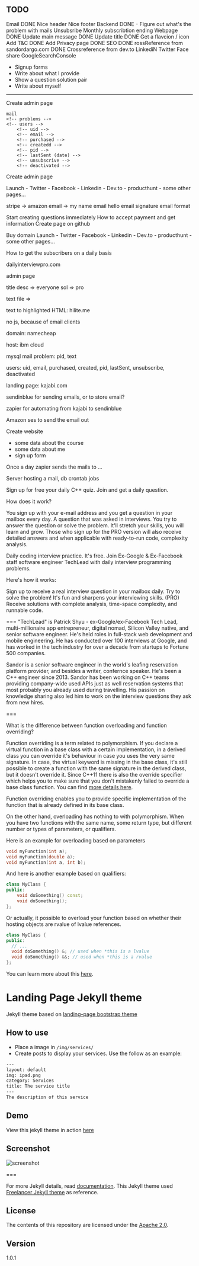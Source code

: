 ## TODO

Email
	DONE Nice header
	Nice footer
Backend
	DONE - Figure out what's the problem with mails
	Unsubsribe
	Monthly subscribtion ending
Webpage
	DONE Update main message
	DONE Update title
	DONE Get a flavcion / icon
	Add T&C
	DONE Add Privacy page
	DONE SEO
	DONE rossReference from sandordargo.com
	DONE Crossreference from dev.to
LinkediN
Twitter
Face share
GoogleSearchConsole


- Signup forms 
- Write about what I provide
- Show a question solution pair
- Write about myself

----
<!-- Remove buttons -->
<!-- Change columns -->
<!-- Replace pictures -->
<!-- Copyright -->
<!-- Replace footer -->
<!-- Remove header bar -->
Create admin page
<!-- Amazon registration for emails -->
<!-- Amazon for hosting the db -->
	mail
	<!-- problems -->
	<!-- users -->
		<!-- uid -->
		<!-- email -->
		<!-- purchased -->
		<!-- createdd -->
		<!-- pid -->
		<!-- lastSent (date) -->
		<!-- unsubscrive -->
		<!-- deactivated -->
Create admin page
<!-- Register website -->
<!-- Stripe integration -->
Launch
	- Twitter
	- Facebook
	- Linkedin
	- Dev.to
	- producthunt
	- some other pages...

stripe -> amazon
email -> my name
email hello
email signature
email format


Start creating questions immediately
How to accept payment and get information
Create page on github
<!-- Create mailing list -->
<!-- DB and email send online -->
Buy domain
Launch
	- Twitter
	- Facebook
	- Linkedin
	- Dev.to
	- producthunt
	- some other pages...


How to get the subscribers on a daily basis



dailyinterviewpro.com

admin page

title
desc => everyone 
sol => pro

text file =>

text to highlighted HTML: hilite.me

no js, because of email clients

domain: namecheap

host: ibm cloud

mysql
mail
problem: pid, text

users:
uid, email, purchased, created, pid, lastSent, unsubscribe, deactivated


landing page: kajabi.com

sendinblue for sending emails, or to store email?

zapier for automating from kajabi to sendinblue

Amazon ses to send the email out





Create website
- some data about the course
- some data about me
- sign up form

Once a day zapier sends the mails to ...

Server hosting a mail, db
crontab jobs





Sign up for free your daily C++ quiz. Join and get a daily question.

How does it work?

You sign up with your e-mail address and you get a question in your mailbox every day. A question that was asked in interviews. You try to answer the question or solve the problem. It'll stretch your skills, you will learn and grow.
Those who sign up for the PRO version will also receive detailed answers and when applicable with ready-to-run code, complexity analysis.



Daily coding interview practice. It's free.
Join Ex-Google & Ex-Facebook staff software engineer TechLead with daily interview programming problems.

Here's how it works:

Sign up to receive a real interview question in your mailbox daily.
Try to solve the problem!  It's fun and sharpens your interviewing skills.
(PRO) Receive solutions with complete analysis, time-space complexity, and runnable code.


===
"TechLead" is Patrick Shyu - ex-Google/ex-Facebook Tech Lead, multi-millionaire app entrepreneur, digital nomad, Silicon Valley native, and senior software engineer.  He's held roles in full-stack web development and mobile engineering. He has conducted over 100 interviews at Google, and has worked in the tech industry for over a decade from startups to Fortune 500 companies.


Sandor is a senior software engineer in the world's leafing reservation platform provider, and besides a writer, confernce speaker. He's been a C++ engineer since 2013. Sandor has been working on C++ teams providing company-wide used APIs just as well reservation systems that most probably you already used during travelling. His passion on knowledge sharing also led him to work on the interview questions they ask from new hires.

===

What is the difference between function overloading and function overriding?

Function overriding is a term related to polymorphism. If you declare a virtual function in a base class with a certain implementation, in a derived class you can override it's behaviour in case you uses the very same signature. In case, the virtual keyword is missing in the base class, it's still possible to create a function with the same signature in the derived class, but it doesn't override it. Since C++11 there is also the override specifier which helps you to make sure that you don't mistakenly failed to override a base class function. You can find [more details here](http://sandordargo.com/blog/2018/07/05/cpp-override).

Function overriding enables you to provide specific implementation of the function that is already defined in its base class.

On the other hand, overloading has nothing to with polymorphism. When you have two functions with the same name, some return type, but different number or types of parameters, or qualifiers.

Here is an example for overloading based on parameters

```cpp
void myFunction(int a);
void myFunction(double a);
void myFunction(int a, int b);
```

And here is another example based on qualifiers:

```cpp
class MyClass {
public:
	void doSomething() const;
	void doSomething();
};
```
Or actually, it possible to overload your function based on whether their hosting objects are rvalue of lvalue references. 

```cpp
class MyClass {
public:
  // ...
  void doSomething() &; // used when *this is a lvalue
  void doSomething() &&; // used when *this is a rvalue
};
```

You can learn more about this [here](http://sandordargo.com/blog/2018/11/25/override-r-and-l0-values).


# Landing Page Jekyll theme

Jekyll theme based on [landing-page bootstrap theme ](http://startbootstrap.com/templates/landing-page/)

## How to use
 - Place a image in `/img/services/`
 - Create posts to display your services. Use the follow as an example:

```txt
---
layout: default
img: ipad.png
category: Services
title: The service title
---
The description of this service
```

## Demo
View this jekyll theme in action [here](https://swcool.github.io/landing-page-theme)

## Screenshot
![screenshot](https://raw.githubusercontent.com/swcool/landing-page-theme/master/img/screenshot.png)

===

For more Jekyll details, read [documentation](http://jekyllrb.com/).
This Jekyll theme used [Freelancer Jekyll theme](https://github.com/jeromelachaud/freelancer-theme/) as reference.

## License
The contents of this repository are licensed under the [Apache
2.0](http://www.apache.org/licenses/LICENSE-2.0.html).

## Version
1.0.1
